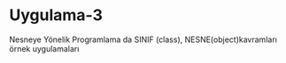 # Uygulama-3
Nesneye Yönelik Programlama da SINIF (class), NESNE(object)kavramları örnek uygulamaları
